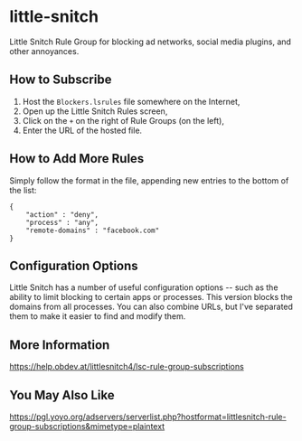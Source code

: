 # little-snitch
Little Snitch Rule Group for blocking ad networks, social media plugins, and other annoyances.

## How to Subscribe

1. Host the `Blockers.lsrules` file somewhere on the Internet,
2. Open up the Little Snitch Rules screen,
3. Click on the `+` on the right of Rule Groups (on the left),
4. Enter the URL of the hosted file.

## How to Add More Rules

Simply follow the format in the file, appending new entries to the bottom of the list:

    {
        "action" : "deny",
        "process" : "any",
        "remote-domains" : "facebook.com"
    }

## Configuration Options

Little Snitch has a number of useful configuration options -- such as the ability to limit blocking to certain apps or processes. This version blocks the domains from all processes. You can also combine URLs, but I've separated them to make it easier to find and modify them.

## More Information

https://help.obdev.at/littlesnitch4/lsc-rule-group-subscriptions

## You May Also Like

https://pgl.yoyo.org/adservers/serverlist.php?hostformat=littlesnitch-rule-group-subscriptions&mimetype=plaintext
